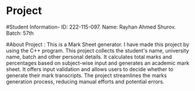 # Project
#Student Information-
ID: 222-115-097.
Name: Rayhan Ahmed Shurov.
Batch: 57th

#About Project :
This is a Mark Sheet generator.
I have made this project by using the C++ program. This project collects the student's name, university name, batch and other personal details. It calculates total marks and percentages based on subject-wise input and generates an academic mark sheet. It offers input validation and allows users to decide whether to generate their mark transcripts. The project streamlines the marks generation process, reducing manual efforts and potential errors.


